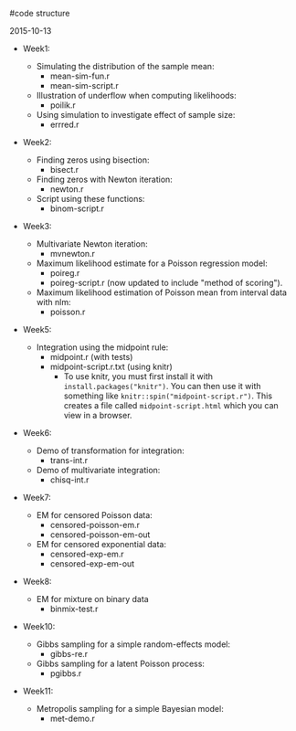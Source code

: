 #code structure

2015-10-13

- Week1:
	- Simulating the distribution of the sample mean:
		- mean-sim-fun.r
		- mean-sim-script.r
	- Illustration of underflow when computing likelihoods:
		- poilik.r
	- Using simulation to investigate effect of sample size:
		- errred.r
- Week2:
	- Finding zeros using bisection:
		- bisect.r
	- Finding zeros with Newton iteration:
		- newton.r
	- Script using these functions:
		- binom-script.r
- Week3:
	- Multivariate Newton iteration:
		- mvnewton.r
	- Maximum likelihood estimate for a Poisson regression model:
		- poireg.r
		- poireg-script.r (now updated to include "method of scoring"). 
	- Maximum likelihood estimation of Poisson mean from interval data with nlm:
		- poisson.r
- Week5:
	- Integration using the midpoint rule: 
		- midpoint.r (with tests)
		- midpoint-script.r.txt (using knitr)
			- To use knitr, you must first install it with `install.packages("knitr")`. You can then use it with something like `knitr::spin("midpoint-script.r")`. This creates a file called `midpoint-script.html` which you can view in a browser.
- Week6:
	- Demo of transformation for integration:
		- trans-int.r
	- Demo of multivariate integration:
		- chisq-int.r

- Week7:
	- EM for censored Poisson data:
		- censored-poisson-em.r
		- censored-poisson-em-out
	- EM for censored exponential data:
		- censored-exp-em.r
		- censored-exp-em-out

- Week8:
	- EM for mixture on binary data
		- binmix-test.r

- Week10:
	- Gibbs sampling for a simple random-effects model:
		- gibbs-re.r
	- Gibbs sampling for a latent Poisson process:
		- pgibbs.r

- Week11:
	- Metropolis sampling for a simple Bayesian model:
		- met-demo.r